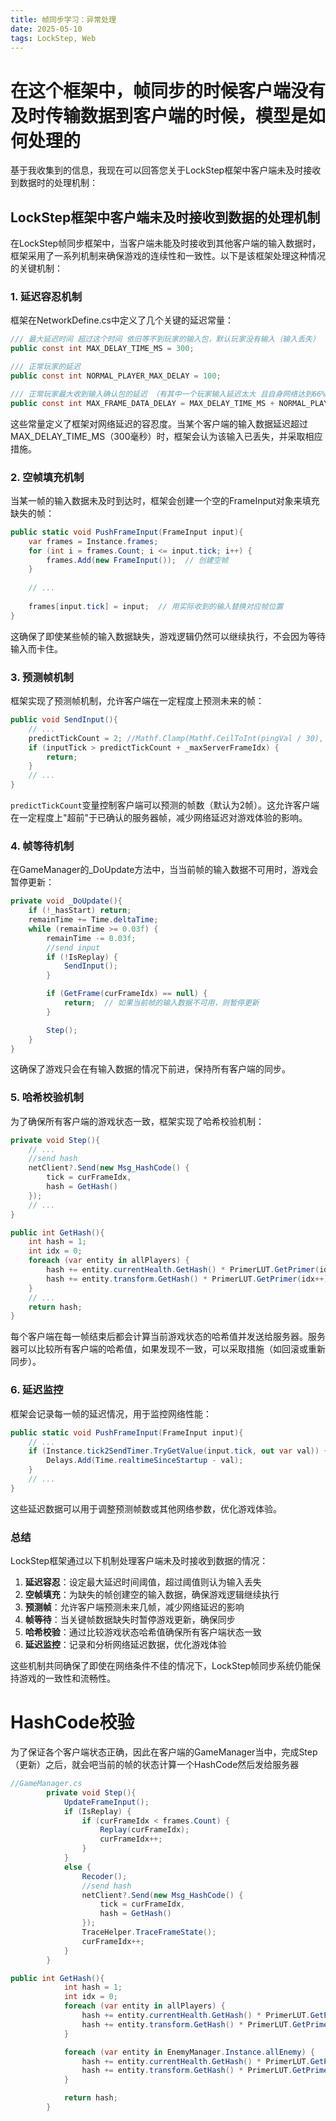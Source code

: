 ```yaml
---
title: 帧同步学习：异常处理
date: 2025-05-10
tags: LockStep, Web
---
```


# 在这个框架中，帧同步的时候客户端没有及时传输数据到客户端的时候，模型是如何处理的

基于我收集到的信息，我现在可以回答您关于LockStep框架中客户端未及时接收到数据时的处理机制：

## LockStep框架中客户端未及时接收到数据的处理机制

在LockStep帧同步框架中，当客户端未能及时接收到其他客户端的输入数据时，框架采用了一系列机制来确保游戏的连续性和一致性。以下是该框架处理这种情况的关键机制：

### 1. 延迟容忍机制

框架在NetworkDefine.cs中定义了几个关键的延迟常量：

```c#
/// 最大延迟时间 超过这个时间 依旧等不到玩家的输入包，默认玩家没有输入（输入丢失）
public const int MAX_DELAY_TIME_MS = 300;

/// 正常玩家的延迟
public const int NORMAL_PLAYER_MAX_DELAY = 100;

/// 正常玩家最大收到输入确认包的延迟 （有其中一个玩家输入延迟太大 且自身网络达到66%丢包率 情况下的时延）
public const int MAX_FRAME_DATA_DELAY = MAX_DELAY_TIME_MS + NORMAL_PLAYER_MAX_DELAY + 2 * UPDATE_DELTATIME;
```



这些常量定义了框架对网络延迟的容忍度。当某个客户端的输入数据延迟超过MAX_DELAY_TIME_MS（300毫秒）时，框架会认为该输入已丢失，并采取相应措施。

### 2. 空帧填充机制

当某一帧的输入数据未及时到达时，框架会创建一个空的FrameInput对象来填充缺失的帧：

```c#
public static void PushFrameInput(FrameInput input){
    var frames = Instance.frames;
    for (int i = frames.Count; i <= input.tick; i++) {
        frames.Add(new FrameInput());  // 创建空帧
    }
    
    // ...
    
    frames[input.tick] = input;  // 用实际收到的输入替换对应帧位置
}
```

这确保了即使某些帧的输入数据缺失，游戏逻辑仍然可以继续执行，不会因为等待输入而卡住。

### 3. 预测帧机制

框架实现了预测帧机制，允许客户端在一定程度上预测未来的帧：

```c#
public void SendInput(){
    // ...
    predictTickCount = 2; //Mathf.Clamp(Mathf.CeilToInt(pingVal / 30), 1, 20);
    if (inputTick > predictTickCount + _maxServerFrameIdx) {
        return;
    }
    // ...
}
```



`predictTickCount`变量控制客户端可以预测的帧数（默认为2帧）。这允许客户端在一定程度上"超前"于已确认的服务器帧，减少网络延迟对游戏体验的影响。

### 4. 帧等待机制

在GameManager的_DoUpdate方法中，当当前帧的输入数据不可用时，游戏会暂停更新：

```c#
private void _DoUpdate(){
    if (!_hasStart) return;
    remainTime += Time.deltaTime;
    while (remainTime >= 0.03f) {
        remainTime -= 0.03f;
        //send input
        if (!IsReplay) {
            SendInput();
        }

        if (GetFrame(curFrameIdx) == null) {
            return;  // 如果当前帧的输入数据不可用，则暂停更新
        }

        Step();
    }
}
```



这确保了游戏只会在有输入数据的情况下前进，保持所有客户端的同步。

### 5. 哈希校验机制

为了确保所有客户端的游戏状态一致，框架实现了哈希校验机制：

```c#
private void Step(){
    // ...
    //send hash
    netClient?.Send(new Msg_HashCode() {
        tick = curFrameIdx,
        hash = GetHash()
    });
    // ...
}

public int GetHash(){
    int hash = 1;
    int idx = 0;
    foreach (var entity in allPlayers) {
        hash += entity.currentHealth.GetHash() * PrimerLUT.GetPrimer(idx++);
        hash += entity.transform.GetHash() * PrimerLUT.GetPrimer(idx++);
    }
    // ...
    return hash;
}
```



每个客户端在每一帧结束后都会计算当前游戏状态的哈希值并发送给服务器。服务器可以比较所有客户端的哈希值，如果发现不一致，可以采取措施（如回滚或重新同步）。

### 6. 延迟监控

框架会记录每一帧的延迟情况，用于监控网络性能：

```c#
public static void PushFrameInput(FrameInput input){
    // ...
    if (Instance.tick2SendTimer.TryGetValue(input.tick, out var val)) {
        Delays.Add(Time.realtimeSinceStartup - val);
    }
    // ...
}
```



这些延迟数据可以用于调整预测帧数或其他网络参数，优化游戏体验。

### 总结

LockStep框架通过以下机制处理客户端未及时接收到数据的情况：

1. **延迟容忍**：设定最大延迟时间阈值，超过阈值则认为输入丢失
2. **空帧填充**：为缺失的帧创建空的输入数据，确保游戏逻辑继续执行
3. **预测帧**：允许客户端预测未来几帧，减少网络延迟的影响
4. **帧等待**：当关键帧数据缺失时暂停游戏更新，确保同步
5. **哈希校验**：通过比较游戏状态哈希值确保所有客户端状态一致
6. **延迟监控**：记录和分析网络延迟数据，优化游戏体验

这些机制共同确保了即使在网络条件不佳的情况下，LockStep帧同步系统仍能保持游戏的一致性和流畅性。

# HashCode校验

为了保证各个客户端状态正确，因此在客户端的GameManager当中，完成Step（更新）之后，就会吧当前的帧的状态计算一个HashCode然后发给服务器

```c#
//GameManager.cs
        private void Step(){
            UpdateFrameInput();
            if (IsReplay) {
                if (curFrameIdx < frames.Count) {
                    Replay(curFrameIdx);
                    curFrameIdx++;
                }
            }
            else {
                Recoder();
                //send hash
                netClient?.Send(new Msg_HashCode() {
                    tick = curFrameIdx,
                    hash = GetHash()
                });
                TraceHelper.TraceFrameState();
                curFrameIdx++;
            }
        }

public int GetHash(){
            int hash = 1;
            int idx = 0;
            foreach (var entity in allPlayers) {
                hash += entity.currentHealth.GetHash() * PrimerLUT.GetPrimer(idx++);
                hash += entity.transform.GetHash() * PrimerLUT.GetPrimer(idx++);
            }

            foreach (var entity in EnemyManager.Instance.allEnemy) {
                hash += entity.currentHealth.GetHash() * PrimerLUT.GetPrimer(idx++);
                hash += entity.transform.GetHash() * PrimerLUT.GetPrimer(idx++);
            }

            return hash;
        }
```



